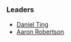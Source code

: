 ### Leaders

* [Daniel Ting](mailto:daniel.ting@owasp.org)
* [Aaron Robertson](mailto:aaron.robertson@owasp.org)

